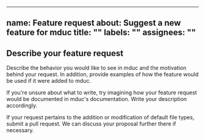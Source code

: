 <!-- /*************************
 *  Copyright (c) xTekC.      *
 *  Licensed under MPL-2.0.   *
 *  See LICENSE for details.  *
 *                            *
 ******************************/ -->

---
name: Feature request
about: Suggest a new feature for mduc
title: ""
labels: ""
assignees: ""
---

## Describe your feature request

Describe the behavior you would like to see in mduc and the motivation behind your request. 
In addition, provide examples of how the feature would be used if it were added to mduc.

If you're unsure about what to write, try imagining how your feature request would be documented in mduc's documentation. Write your description accordingly.

If your request pertains to the addition or modification of default file types, submit a pull request. We can discuss your proposal further there if necessary.
